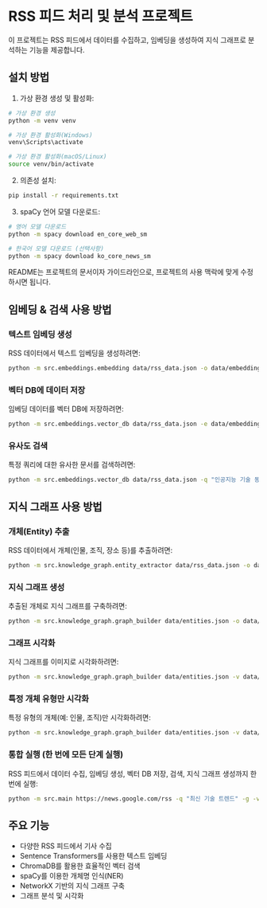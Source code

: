# RSS 피드 처리 및 분석 프로젝트

이 프로젝트는 RSS 피드에서 데이터를 수집하고, 임베딩을 생성하여 지식 그래프로 분석하는 기능을 제공합니다.

## 설치 방법

1. 가상 환경 생성 및 활성화:

```bash
# 가상 환경 생성
python -m venv venv

# 가상 환경 활성화(Windows)
venv\Scripts\activate

# 가상 환경 활성화(macOS/Linux)
source venv/bin/activate
```

2. 의존성 설치:

```bash
pip install -r requirements.txt
```

3. spaCy 언어 모델 다운로드:

```bash
# 영어 모델 다운로드
python -m spacy download en_core_web_sm

# 한국어 모델 다운로드 (선택사항)
python -m spacy download ko_core_news_sm
```

README는 프로젝트의 문서이자 가이드라인으로, 프로젝트의 사용 맥락에 맞게 수정하시면 됩니다.

## 임베딩 & 검색 사용 방법

### 텍스트 임베딩 생성

RSS 데이터에서 텍스트 임베딩을 생성하려면:

```bash
python -m src.embeddings.embedding data/rss_data.json -o data/embeddings.json
```

### 벡터 DB에 데이터 저장

임베딩 데이터를 벡터 DB에 저장하려면:

```bash
python -m src.embeddings.vector_db data/rss_data.json -e data/embeddings.json
```

### 유사도 검색

특정 쿼리에 대한 유사한 문서를 검색하려면:

```bash
python -m src.embeddings.vector_db data/rss_data.json -q "인공지능 기술 동향" -n 5
```

## 지식 그래프 사용 방법

### 개체(Entity) 추출

RSS 데이터에서 개체(인물, 조직, 장소 등)를 추출하려면:

```bash
python -m src.knowledge_graph.entity_extractor data/rss_data.json -o data/entities.json
```

### 지식 그래프 생성

추출된 개체로 지식 그래프를 구축하려면:

```bash
python -m src.knowledge_graph.graph_builder data/entities.json -o data/knowledge_graph.json
```

### 그래프 시각화

지식 그래프를 이미지로 시각화하려면:

```bash
python -m src.knowledge_graph.graph_builder data/entities.json -v data/knowledge_graph.png
```

### 특정 개체 유형만 시각화

특정 유형의 개체(예: 인물, 조직)만 시각화하려면:

```bash
python -m src.knowledge_graph.graph_builder data/entities.json -v data/knowledge_graph.png -t PERSON ORG
```

### 통합 실행 (한 번에 모든 단계 실행)

RSS 피드에서 데이터 수집, 임베딩 생성, 벡터 DB 저장, 검색, 지식 그래프 생성까지 한 번에 실행:

```bash
python -m src.main https://news.google.com/rss -q "최신 기술 트렌드" -g -v
```

## 주요 기능

- 다양한 RSS 피드에서 기사 수집
- Sentence Transformers를 사용한 텍스트 임베딩
- ChromaDB를 활용한 효율적인 벡터 검색
- spaCy를 이용한 개체명 인식(NER)
- NetworkX 기반의 지식 그래프 구축
- 그래프 분석 및 시각화